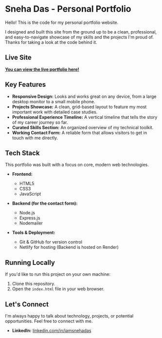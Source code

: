 # Sneha Das - Personal Portfolio

Hello! This is the code for my personal portfolio website.

I designed and built this site from the ground up to be a clean, professional, and easy-to-navigate showcase of my skills and the projects I'm proud of. Thanks for taking a look at the code behind it.

## Live Site

[**You can view the live portfolio here!**](https://sneha-das-portfolio.netlify.app/)

## Key Features

*   **Responsive Design:** Looks and works great on any device, from a large desktop monitor to a small mobile phone.
*   **Projects Showcase:** A clean, grid-based layout to feature my most important work with detailed case studies.
*   **Professional Experience Timeline:** A vertical timeline that tells the story of my career journey so far.
*   **Curated Skills Section:** An organized overview of my technical toolkit.
*   **Working Contact Form:** A reliable form that allows visitors to get in touch with me directly.

## Tech Stack

This portfolio was built with a focus on core, modern web technologies.

*   **Frontend:**
    *   HTML5
    *   CSS3 
    *   JavaScript 

*   **Backend (for the contact form):**
    *   Node.js
    *   Express.js
    *   Nodemailer

*   **Tools & Deployment:**
    *   Git & GitHub for version control
    *   Netlify for hosting (Backend is hosted on Render)

## Running Locally

If you'd like to run this project on your own machine:

1.  Clone this repository.
2.  Open the `index.html` file in your web browser.

## Let's Connect

I'm always happy to talk about technology, projects, or potential opportunities. Feel free to connect with me.

*   **LinkedIn:** [linkedin.com/in/iamsnehadas](https://linkedin.com/in/iamsnehadas)
